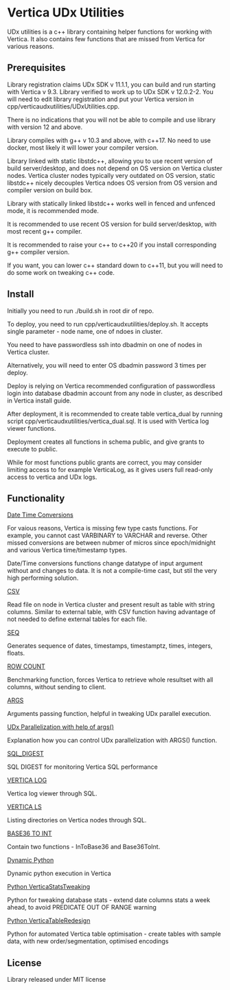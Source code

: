 # Vertica UDx Utilities

UDx utilities is a c++ library containing helper functions for working with Vertica.
It also contains few functions that are missed from Vertica for various reasons.

## Prerequisites

Library registration claims UDx SDK v 11.1.1, you can build and run starting with Vertica v 9.3.
Library verified to work up to UDx SDK v 12.0.2-2.
You will need to edit library registration and put your Vertica version in cpp/verticaudxutilities/UDxUtilities.cpp.

There is no indications that you will not be able to compile and use library with version 12 and above.

Library compiles with g++ v 10.3 and above, with c++17.
No need to use docker, most likely it will lower your compiler version.

Library linked with static libstdc++, allowing you to use recent version of build server/desktop, and does not depend on OS version on Vertica cluster nodes.
Vertica cluster nodes typically very outdated on OS version, static libstdc++ nicely decouples Vertica ndoes OS version from OS version and compiler version on build box.

Library with statically linked libstdc++ works well in fenced and unfenced mode, it is recommended mode.

It is recommended to use recent OS version for build server/desktop, with most recent g++ compiler. 

It is recommended to raise your c++ to c++20 if you install corresponding g++ compiler version.

If you want, you can lower c++ standard down to c++11, but you will need to do some work on tweaking c++ code.

## Install

Initially you need to run ./build.sh in root dir of repo.

To deploy, you need to run cpp/verticaudxutilities/deploy.sh. It accepts single parameter - node name, one of ndoes in cluster.

You need to have passwordless ssh into dbadmin on one of nodes in Vertica cluster.

Alternatively, you will need to enter OS dbadmin password 3 times per deploy.

Deploy is relying on Vertica recommended configuration of passwordless login into database dbadmin account from any node in cluster, as described in Vertica install guide.

After deployment, it is recommended to create table vertica_dual by running script cpp/verticaudxutilities/vertica_dual.sql.
It is used with Vertica log viewer functions.

Deployment creates all functions in schema public, and give grants to execute to public.

While for most functions public grants are correct, you may consider limiting access to for example VerticaLog, as it gives users full read-only access to vertica and UDx logs.

## Functionality

[Date Time Conversions](docs/DATE_TIME_CONVERSIONS.md)

For vaious reasons, Vertica is missing few type casts functions. For example, you cannot cast VARBINARY to VARCHAR and reverse. Other missed conversions are between nubmer of micros since epoch/midnight and various Vertica time/timestamp types.

Date/Time conversions functions change datatype of input argument without and changes to data. It is not a compile-time cast, but stil the very high performing solution.

[CSV](docs/CSV.md)

Read file on node in Vertica cluster and present result as table with string columns. 
Similar to external table, with CSV function having advantage of not needed to define
external tables for each file.

[SEQ](docs/SEQ.md)

Generates sequence of dates, timestamps, timestamptz, times, integers, floats.

[ROW COUNT](docs/ROW_COUNT.md)

Benchmarking function, forces Vertica to retrieve whole resultset with all columns, without sending to client.

[ARGS](docs/ARGS.md)

Arguments passing function, helpful in tweaking UDx parallel execution. 

[UDx Parallelization with help of args()](docs/UDX_PARALLELIZATION.md)

Explanation how you can control UDx parallelization with ARGS() function.

[SQL_DIGEST](docs/SQL_DIGEST.md)

SQL DIGEST for monitoring Vertica SQL performance

[VERTICA LOG](docs/VERTICA_LOG.md)

Vertica log viewer through SQL.

[VERTICA LS](docs/VERTICA_LS.md)

Listing directories on Vertica nodes through SQL.

[BASE36 TO INT](docs/BASE36_CONVESRSIONS.md)

Contain two functions - InToBase36 and Base36ToInt.

[Dynamic Python](docs/DynPython.md)

Dynamic python execution in Vertica

[Python VerticaStatsTweaking](docs/VerticaStatTweaking.md)

Python for tweaking database stats - extend date columns stats a week ahead, to avoid PREDICATE OUT OF RANGE warning

[Python VerticaTableRedesign](docs/VerticaTableRedesign.md)

Python for automated Vertica table optimisation - create tables with sample data, with new order/segmentation, optimised encodings

## License
Library released under MIT license

